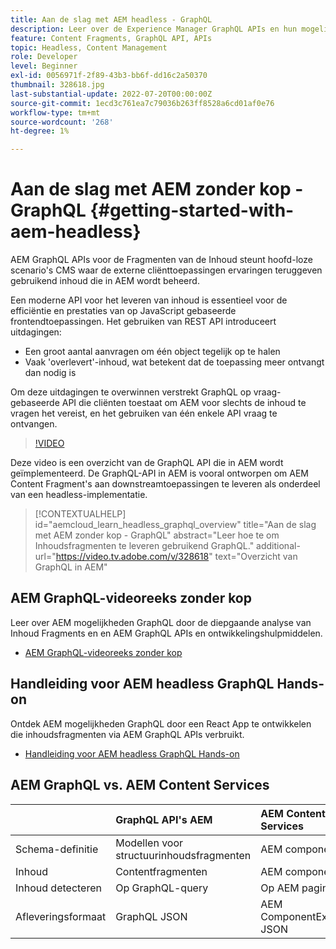 ```yaml
---
title: Aan de slag met AEM headless - GraphQL
description: Leer over de Experience Manager GraphQL APIs en hun mogelijkheden.
feature: Content Fragments, GraphQL API, APIs
topic: Headless, Content Management
role: Developer
level: Beginner
exl-id: 0056971f-2f89-43b3-bb6f-dd16c2a50370
thumbnail: 328618.jpg
last-substantial-update: 2022-07-20T00:00:00Z
source-git-commit: 1ecd3c761ea7c79036b263ff8528a6cd01af0e76
workflow-type: tm+mt
source-wordcount: '268'
ht-degree: 1%

---
```


# Aan de slag met AEM zonder kop - GraphQL {#getting-started-with-aem-headless}

AEM GraphQL APIs voor de Fragmenten van de Inhoud steunt hoofd-loze scenario&#39;s CMS waar de externe cliënttoepassingen ervaringen teruggeven gebruikend inhoud die in AEM wordt beheerd.

Een moderne API voor het leveren van inhoud is essentieel voor de efficiëntie en prestaties van op JavaScript gebaseerde frontendtoepassingen. Het gebruiken van REST API introduceert uitdagingen:

* Een groot aantal aanvragen om één object tegelijk op te halen
* Vaak &#39;overlevert&#39;-inhoud, wat betekent dat de toepassing meer ontvangt dan nodig is

Om deze uitdagingen te overwinnen verstrekt GraphQL op vraag-gebaseerde API die cliënten toestaat om AEM voor slechts de inhoud te vragen het vereist, en het gebruiken van één enkele API vraag te ontvangen.

>[!VIDEO](https://video.tv.adobe.com/v/328618/?quality=12&learn=on)

Deze video is een overzicht van de GraphQL API die in AEM wordt geïmplementeerd. De GraphQL-API in AEM is vooral ontworpen om AEM Content Fragment&#39;s aan downstreamtoepassingen te leveren als onderdeel van een headless-implementatie.

>[!CONTEXTUALHELP]
>id="aemcloud_learn_headless_graphql_overview"
>title="Aan de slag met AEM zonder kop - GraphQL"
>abstract="Leer hoe te om Inhoudsfragmenten te leveren gebruikend GraphQL."
>additional-url="https://video.tv.adobe.com/v/328618" text="Overzicht van GraphQL in AEM"

## AEM GraphQL-videoreeks zonder kop

Leer over AEM mogelijkheden GraphQL door de diepgaande analyse van Inhoud Fragments en en AEM GraphQL APIs en ontwikkelingshulpmiddelen.

* [AEM GraphQL-videoreeks zonder kop](./video-series/modeling-basics.md)

## Handleiding voor AEM headless GraphQL Hands-on

Ontdek AEM mogelijkheden GraphQL door een React App te ontwikkelen die inhoudsfragmenten via AEM GraphQL APIs verbruikt.

* [Handleiding voor AEM headless GraphQL Hands-on](./multi-step/overview.md)

## AEM GraphQL vs. AEM Content Services

|  | GraphQL API&#39;s AEM | AEM Content Services |
|--------------------------------|:-----------------|:---------------------|
| Schema-definitie | Modellen voor structuurinhoudsfragmenten | AEM componenten |
| Inhoud | Contentfragmenten | AEM componenten |
| Inhoud detecteren | Op GraphQL-query | Op AEM pagina |
| Afleveringsformaat | GraphQL JSON | AEM ComponentExporter JSON |
